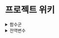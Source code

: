 # 프로젝트 위키
<details>
<summary>함수군</summary>
<div markdown="1">

|함수군|내용|함수구분코드|
|------|---|---|
|Main|메인 GUI|M|
|GetTrainNumber|추적할 지하철 번호 확인|GTN|
|GetLastTime|지하철 도착시간 확인|GLT|
|ArrivalAlarm|지하철 도착 알림|AA|

</div>
</details>

<details>
<summary>전역변수</summary>
<div markdown="1">

|전역변수|역할|부모 함수|
|------|---|---|
|EX|예제|Example|

</div>
</details>
